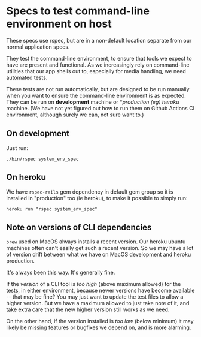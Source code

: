 # Specs to test command-line environment on host

These specs use rspec, but are in a non-default location separate from our normal application specs.

They test the command-line environment, to ensure that tools we expect to have are present and functional. As we increasingly rely on command-line utilities that our app shells out to, especially for media handling, we need automated tests.

These tests are not run automatically, but are designed to be run manually when you want to ensure the command-line environment is as expected. They can be run on **development** machine or **production (eg) heroku* machine. (We have not yet figured out how to run them on Github Actions CI environment, although surely we can, not sure want to.)

## On development

Just run:

    ./bin/rspec system_env_spec

## On heroku

We have `rspec-rails` gem dependency in default gem group so it is installed in "production" too (ie heroku), to make it possible to simply run:

    heroku run "rspec system_env_spec"

## Note on versions of CLI dependencies

`brew` used on MacOS always installs a recent version. Our heroku ubuntu machines often can't easily get such a recent version. So we may have a lot of version drift between what we have on MacOS development and heroku production.

It's always been this way. It's generally fine.

If the _version_ of a CLI tool is _too high_ (above maximum allowed) for the tests, in either environment, because newer versions have become available -- that may be fine? You may just want to update the test files to allow a higher version.  But we have a maximum allowed to just take note of it, and take extra care that the new higher version still works as we need.

On the other hand, if the version installed is _too low_ (below minimum) it may likely be missing features or bugfixes we depend on, and is more alarming.

